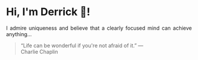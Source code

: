 # Hi, I'm Derrick 👋!
<p align="justify">I admire uniqueness and believe that a clearly focused mind can achieve anything...</p> 
<!-- #quote-start -->
<blockquote>&ldquo;Life can be wonderful if you're not afraid of it.&rdquo; &mdash; <footer>Charlie Chaplin</footer></blockquote>
<!-- #quote-end -->
